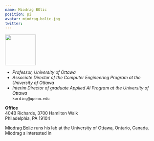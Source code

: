 ```yaml
---
name: Miodrag BOlic
position: pi
avatar: miodrag-bolic.jpg
twitter:
---
```


<img width="100" src="{{site.baseurl}}/images/people/{{page.avatar}}" data-action="zoom">

- _Professor, University of Ottawa_<br>
- _Associate Director of the Computer Engineering Program at the University of Ottawa_<br>
- _Interim Director of graduate Applied AI Program at the University of Ottawa_<br>
<i class="fa fa-envelope-o"></i> `kording@upenn.edu`

**Office**<br>
404B Richards, 3700 Hamilton Walk <br>
Philadelphia, PA 19104

[Miodrag Bolic](https://www.site.uottawa.ca/~mbolic/) runs his lab at the University of Ottawa, Ontario, Canada. Miodrag s interested in
